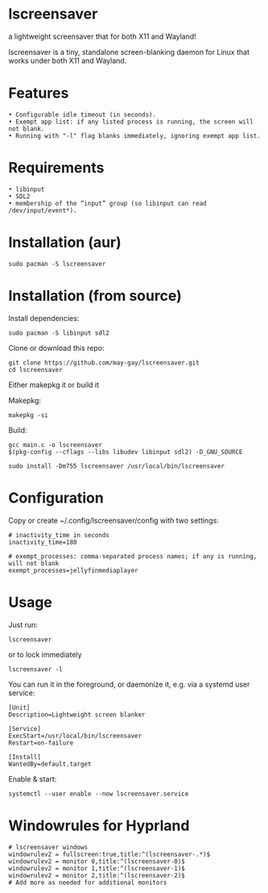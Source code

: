 # lscreensaver

a lightweight screensaver that for both X11 and Wayland!

lscreensaver is a tiny, standalone screen-blanking daemon for Linux that works under both X11 and Wayland.

# Features
```
• Configurable idle timeout (in seconds).
• Exempt app list: if any listed process is running, the screen will not blank.
• Running with "-l" flag blanks immediately, ignoring exempt app list.
```
# Requirements
```
• libinput
• SDL2
• membership of the “input” group (so libinput can read /dev/input/event*).
```
# Installation (aur)
    sudo pacman -S lscreensaver

# Installation (from source)

Install dependencies:

    sudo pacman -S libinput sdl2

Clone or download this repo:

    git clone https://github.com/may-gay/lscreensaver.git
    cd lscreensaver

Either makepkg it or build it

Makepkg:

    makepkg -si

Build:

    gcc main.c -o lscreensaver 
    $(pkg-config --cflags --libs libudev libinput sdl2) -D_GNU_SOURCE

    sudo install -Dm755 lscreensaver /usr/local/bin/lscreensaver

# Configuration

Copy or create ~/.config/lscreensaver/config with two settings:

    # inactivity_time in seconds
    inactivity_time=180

    # exempt_processes: comma-separated process names; if any is running, will not blank
    exempt_processes=jellyfinmediaplayer

# Usage

Just run:

    lscreensaver
or to lock immediately

    lscreensaver -l

You can run it in the foreground, or daemonize it, e.g. via a systemd user service:
```
[Unit]
Description=Lightweight screen blanker

[Service]
ExecStart=/usr/local/bin/lscreensaver
Restart=on-failure

[Install]
WantedBy=default.target
```
Enable & start:
```
systemctl --user enable --now lscreensaver.service
```

# Windowrules for Hyprland
```
# lscreensaver windows
windowrulev2 = fullscreen:true,title:^(lscreensaver-.*)$
windowrulev2 = monitor 0,title:^(lscreensaver-0)$
windowrulev2 = monitor 1,title:^(lscreensaver-1)$
windowrulev2 = monitor 2,title:^(lscreensaver-2)$
# Add more as needed for additional monitors
```
